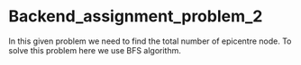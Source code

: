 # Backend_assignment_problem_2
In this given problem we need to find the total number of epicentre node. To solve this problem here we use BFS algorithm.
